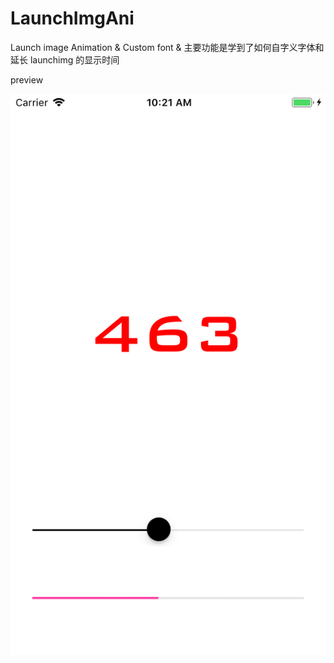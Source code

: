 # LaunchImgAni
Launch image Animation &amp; Custom font &amp; 主要功能是学到了如何自字义字体和延长 launchimg 的显示时间


preview      

![graph](https://raw.githubusercontent.com/youngxkk/LaunchImgAni/master/SimulatorScreenShot.png)

